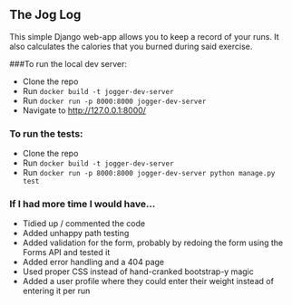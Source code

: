 ## The Jog Log

This simple Django web-app allows you to keep a record of your runs. It also calculates the calories that you burned during said exercise.

###To run the local dev server:
- Clone the repo
- Run `docker build -t jogger-dev-server`
- Run `docker run -p 8000:8000 jogger-dev-server`
- Navigate to http://127.0.0.1:8000/

### To run the tests:
- Clone the repo
- Run `docker build -t jogger-dev-server`
- Run `docker run -p 8000:8000 jogger-dev-server python manage.py test`


### If I had more time I would have...
- Tidied up / commented the code
- Added unhappy path testing
- Added validation for the form, probably by redoing the form using the Forms API and tested it
- Added error handling and a 404 page
- Used proper CSS instead of hand-cranked bootstrap-y magic
- Added a user profile where they could enter their weight instead of entering it per run
